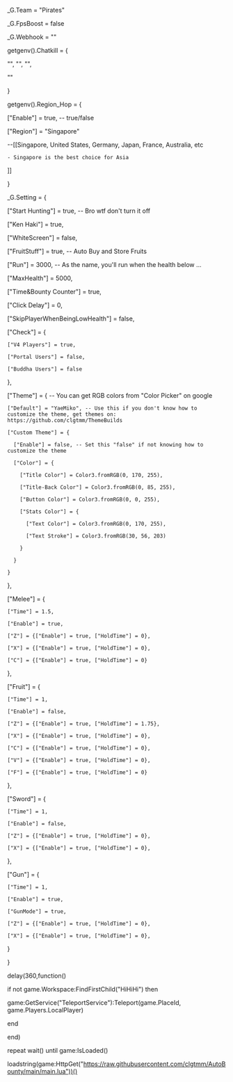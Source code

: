 _G.Team = "Pirates"

_G.FpsBoost = false

_G.Webhook = ""



getgenv().Chatkill = {

  "", "", "",

  ""

}

getgenv().Region_Hop = {

  ["Enable"] = true, -- true/false

  ["Region"] = "Singapore"

  --[[Singapore, United States, Germany, Japan, France, Australia, etc

    - Singapore is the best choice for Asia

  ]]

}

_G.Setting = {

  ["Start Hunting"] = true, -- Bro wtf don't turn it off

  ["Ken Haki"] = true,

  ["WhiteScreen"] = false,

  ["FruitStuff"] = true, -- Auto Buy and Store Fruits

  ["Run"] = 3000, -- As the name, you'll run when the health below ...

  ["MaxHealth"] = 5000,

  ["Time&Bounty Counter"] = true,

  ["Click Delay"] = 0,

  ["SkipPlayerWhenBeingLowHealth"] = false,

  ["Check"] = {

    ["V4 Players"] = true,

    ["Portal Users"] = false,

    ["Buddha Users"] = false

  },

  ["Theme"] = { -- You can get RGB colors from "Color Picker" on google

    ["Default"] = "YaeMiko", -- Use this if you don't know how to customize the theme, get themes on: https://github.com/clgtmm/ThemeBuilds

    ["Custom Theme"] = {

      ["Enable"] = false, -- Set this "false" if not knowing how to customize the theme

      ["Color"] = {

        ["Title Color"] = Color3.fromRGB(0, 170, 255),

        ["Title-Back Color"] = Color3.fromRGB(0, 85, 255),

        ["Button Color"] = Color3.fromRGB(0, 0, 255),

        ["Stats Color"] = {

          ["Text Color"] = Color3.fromRGB(0, 170, 255),

          ["Text Stroke"] = Color3.fromRGB(30, 56, 203)

        }

      }

    }

  },

  ["Melee"] = {

    ["Time"] = 1.5,

    ["Enable"] = true,

    ["Z"] = {["Enable"] = true, ["HoldTime"] = 0},

    ["X"] = {["Enable"] = true, ["HoldTime"] = 0},

    ["C"] = {["Enable"] = true, ["HoldTime"] = 0}

  },

  ["Fruit"] = {

    ["Time"] = 1,

    ["Enable"] = false,

    ["Z"] = {["Enable"] = true, ["HoldTime"] = 1.75},

    ["X"] = {["Enable"] = true, ["HoldTime"] = 0},

    ["C"] = {["Enable"] = true, ["HoldTime"] = 0},

    ["V"] = {["Enable"] = true, ["HoldTime"] = 0},

    ["F"] = {["Enable"] = true, ["HoldTime"] = 0}

  },

  ["Sword"] = {

    ["Time"] = 1,

    ["Enable"] = false,

    ["Z"] = {["Enable"] = true, ["HoldTime"] = 0},

    ["X"] = {["Enable"] = true, ["HoldTime"] = 0},

  },

  ["Gun"] = {

    ["Time"] = 1,

    ["Enable"] = true,

    ["GunMode"] = true,

    ["Z"] = {["Enable"] = true, ["HoldTime"] = 0},

    ["X"] = {["Enable"] = true, ["HoldTime"] = 0},

  }

}

delay(360,function()

  if not game.Workspace:FindFirstChild("HiHiHi") then

   game:GetService("TeleportService"):Teleport(game.PlaceId, game.Players.LocalPlayer)

  end

end)

repeat wait() until game:IsLoaded()

loadstring(game:HttpGet("https://raw.githubusercontent.com/clgtmm/AutoBounty/main/main.lua"))()

